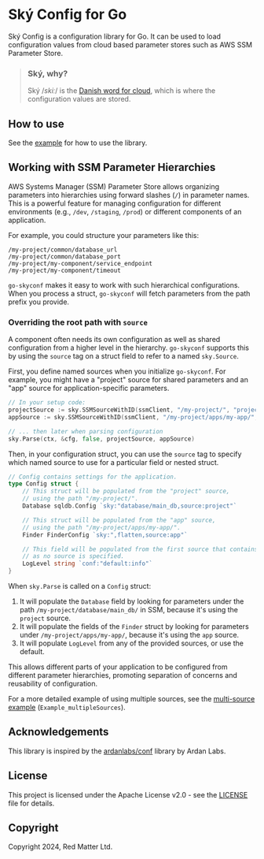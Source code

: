 # Ský Config for Go

Ský Config is a configuration library for Go. It can be used to load configuration
values from cloud based parameter stores such as AWS SSM Parameter Store.

> ### Ský, why?
> 
> Ský /_skiː_/ is the [Danish word for cloud](https://en.bab.la/dictionary/english-danish/cloud), 
> which is where the configuration values are stored.

## How to use

See the [example](example_test.go) for how to use the library.

## Working with SSM Parameter Hierarchies

AWS Systems Manager (SSM) Parameter Store allows organizing parameters into
hierarchies using forward slashes (`/`) in parameter names. This is a powerful
feature for managing configuration for different environments (e.g., `/dev`,
`/staging`, `/prod`) or different components of an application.

For example, you could structure your parameters like this:

```
/my-project/common/database_url
/my-project/common/database_port
/my-project/my-component/service_endpoint
/my-project/my-component/timeout
```

`go-skyconf` makes it easy to work with such hierarchical configurations. When
you process a struct, `go-skyconf` will fetch parameters from the path prefix
you provide.

### Overriding the root path with `source`

A component often needs its own configuration as well as shared configuration
from a higher level in the hierarchy. `go-skyconf` supports this by using the
`source` tag on a struct field to refer to a named `sky.Source`.

First, you define named sources when you initialize `go-skyconf`. For example, you might have a "project" source for shared parameters and an "app" source for application-specific parameters.

```go
// In your setup code:
projectSource := sky.SSMSourceWithID(ssmClient, "/my-project/", "project")
appSource := sky.SSMSourceWithID(ssmClient, "/my-project/apps/my-app/", "app")

// ... then later when parsing configuration
sky.Parse(ctx, &cfg, false, projectSource, appSource)
```

Then, in your configuration struct, you can use the `source` tag to specify which named source to use for a particular field or nested struct.

```go
// Config contains settings for the application.
type Config struct {
	// This struct will be populated from the "project" source,
	// using the path "/my-project/".
	Database sqldb.Config `sky:"database/main_db,source:project"`

	// This struct will be populated from the "app" source,
	// using the path "/my-project/apps/my-app/".
	Finder FinderConfig `sky:",flatten,source:app"`

	// This field will be populated from the first source that contains it,
	// as no source is specified.
	LogLevel string `conf:"default:info"`
}
```

When `sky.Parse` is called on a `Config` struct:
1. It will populate the `Database` field by looking for parameters under the path `/my-project/database/main_db/` in SSM, because it's using the `project` source.
2. It will populate the fields of the `Finder` struct by looking for parameters under `/my-project/apps/my-app/`, because it's using the `app` source.
3. It will populate `LogLevel` from any of the provided sources, or use the default.

This allows different parts of your application to be configured from different parameter hierarchies, promoting separation of concerns and reusability of configuration.

For a more detailed example of using multiple sources, see the [multi-source example](example_test.go) (`Example_multipleSources`).

## Acknowledgements

This library is inspired by the [ardanlabs/conf](https://github.com/ardanlabs/conf) library by Ardan Labs.

## License

This project is licensed under the Apache License v2.0 - see the [LICENSE](LICENSE) file for details.

## Copyright

Copyright 2024, Red Matter Ltd.
